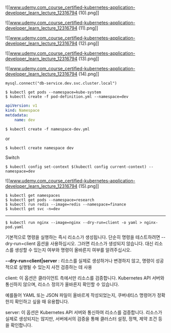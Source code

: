 ![[www.udemy.com_course_certified-kubernetes-application-developer_learn_lecture_12316794 (10).png]]

![[www.udemy.com_course_certified-kubernetes-application-developer_learn_lecture_12316794 (11).png]]

![[www.udemy.com_course_certified-kubernetes-application-developer_learn_lecture_12316794 (12).png]]

![[www.udemy.com_course_certified-kubernetes-application-developer_learn_lecture_12316794 (13).png]]

![[www.udemy.com_course_certified-kubernetes-application-developer_learn_lecture_12316794 (14).png]]

```
mysql.connect("db-service.dev.svc.cluster.local")
```


```
$ kubectl get pods --namespace=kube-system
$ kubectl create -f pod-definition.yml --namespace=dev
```

```yml
apiVersion: v1
kind: Namespace
metdadata:
	name: dev
```

```
$ kubectl create -f namespace-dev.yml
```

or

```
$ kubectl create namespace dev
```

Switch

```
$ kubectl config set-context $(kubectl config current-context) --namespace=dev
```


![[www.udemy.com_course_certified-kubernetes-application-developer_learn_lecture_12316794 (15).png]]



```
$ kubectl get namespaces
$ kubectl get pods --namespace=research
$ kubectl run redis --image=redis --namespace=finance
$ kubectl get svc -n=dev
```


---


```
$ kubectl run nginx --image=nginx --dry-run=client -o yaml > nginx-pod.yaml
```

기본적으로 명령을 실행하는 즉시 리소스가 생성됩니다. 단순히 명령을 테스트하려면 --dry-run=client 옵션을 사용하십시오. 그러면 리소스가 생성되지 않습니다. 대신 리소스를 생성할 수 있는지 여부와 명령이 올바른지 여부를 알려주십시오.

**--dry-run=client|server** : 리소스를 실제로 생성하거나 변경하지 않고, 명령이 성공적으로 실행될 수 있는지 사전 검증하는 데 사용

client: 이 옵션은 클라이언트 측에서만 리소스를 검증합니다. Kubernetes API 서버와 통신하지 않으며, 리소스 정의가 올바른지 확인할 수 있습니다.

예를들어 YAML 또는 JSON 파일이 올바르게 작성되었는지, 쿠버네티스 명령어가 정확한지 확인하고 싶을 때 유용합니다.



server: 이 옵션은 Kubernetes API 서버와 통신하여 리소스를 검증합니다. 리소스가 실제로 생성되지는 않지만, 서버에서의 검증을 통해 클러스터 설정, 정책, 제약 조건 등을 확인합니다.

